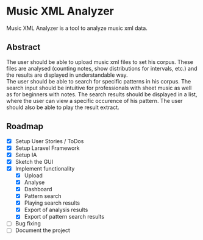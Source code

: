 # Music XML Analyzer
Music XML Analyzer is a tool to analyze music xml data.

## Abstract
The user should be able to upload music xml files to set his corpus. These files are analysed (counting notes, show distributions for intervals, etc.) and the results are displayed in understandable way.  
The user should be able to search for specific patterns in his corpus. The search input should be intuitive for professionals with sheet music as well as for beginners with notes. The search results should be displayed in a list, where the user can view a specific occurence of his pattern. The user should also be able to play the result extract.


## Roadmap
- [x] Setup User Stories / ToDos
- [x] Setup Laravel Framework
- [x] Setup IA
- [x] Sketch the GUI
- [x] Implement functionality
  - [x] Upload
  - [x] Analyse
  - [x] Dashboard
  - [x] Pattern search
  - [x] Playing search results
  - [x] Export of analysis results
  - [x] Export of pattern search results
- [ ] Bug fixing
- [ ] Document the project

